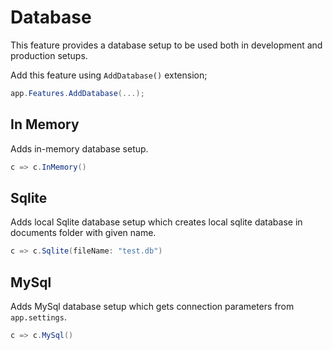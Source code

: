 # Database

This feature provides a database setup to be used both in development and
production setups.

Add this feature using `AddDatabase()` extension;

```csharp
app.Features.AddDatabase(...);
```

## In Memory

Adds in-memory database setup.

```csharp
c => c.InMemory()
```

## Sqlite

Adds local Sqlite database setup which creates local sqlite database in
documents folder with given name.

```csharp
c => c.Sqlite(fileName: "test.db")
```

## MySql

Adds MySql database setup which gets connection parameters from `app.settings`.

```csharp
c => c.MySql()
```
